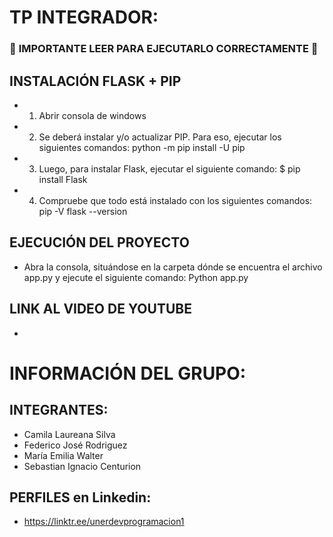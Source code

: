 # TP INTEGRADOR: 
### :red_circle: **IMPORTANTE LEER PARA EJECUTARLO CORRECTAMENTE** :red_circle: 

## INSTALACIÓN FLASK + PIP
- 1) Abrir consola de windows
- 2) Se deberá instalar y/o actualizar PIP. Para eso, ejecutar los siguientes comandos: python -m pip install -U pip
- 3) Luego, para instalar Flask, ejecutar el siguiente comando: $ pip install Flask
- 4) Compruebe que todo está instalado con los siguientes comandos:
     pip -V
     flask --version

## EJECUCIÓN DEL PROYECTO
- Abra la consola, situándose en la carpeta dónde se encuentra el archivo app.py y ejecute el siguiente comando: Python app.py

## LINK AL VIDEO DE YOUTUBE
-

# INFORMACIÓN DEL GRUPO:

## INTEGRANTES:
- Camila Laureana Silva
- Federico José Rodriguez
- María Emilia Walter
- Sebastian Ignacio Centurion

## PERFILES en Linkedin:
- https://linktr.ee/unerdevprogramacion1
